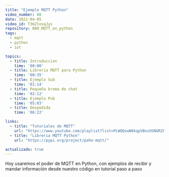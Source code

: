 ```yaml
---
title: "Ejemplo MQTT Python"
video_number: 80
date: 2021-04-05
video_id: T362losqJys
repository: 080_MQTT_en_python
tags:
  - mqtt
  - python
  - iot

topics:
  - title: Introduccion
    time: '00:00'
  - title: Libreria MQTT para Python
    time: '00:35'
  - title: Ejemplo Sub
    time: '01:14'
  - title: Pequeña broma de chat
    time: '02:12'
  - title: Ejemplo Pub
    time: '05:03'
  - title: Despedida
    time: '06:22'

links:
  - title: "Tutoriales de MQTT"
    url: "https://www.youtube.com/playlist?list=PLWQQswW6kqpVBnzOSNGRZFZLXXxXHrXIO"
  - title: "Libreria MQTT Python"
    url: "https://pypi.org/project/paho-mqtt/"

actualizado: true
---
```


Hoy usaremos el poder de MQTT en Python, con ejemplos de recibir y mandar información desde nuestro código en tutorial paso a paso
